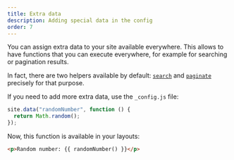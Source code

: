 ```yaml
---
title: Extra data
description: Adding special data in the config
order: 7
---
```


You can assign extra data to your site available everywhere. This allows to have
functions that you can execute everywhere, for example for searching or
pagination results.

In fact, there are two helpers available by default:
[`search`](/creating-pages/searching) and
[`paginate`](/creating-pages/pagination) precisely for that purpose.

If you need to add more extra data, use the `_config.js` file:

```js
site.data("randomNumber", function () {
  return Math.random();
});
```

Now, this function is available in your layouts:

```html
<p>Random number: {{ randomNumber() }}</p>
```
